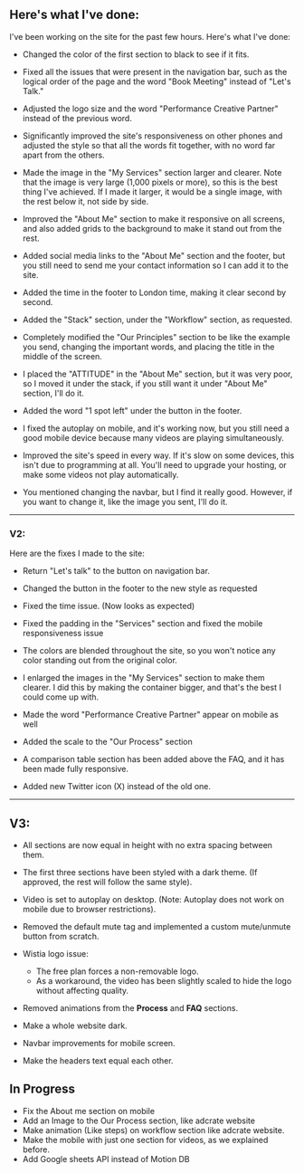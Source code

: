 ## Here's what I've done:

I've been working on the site for the past few hours. Here's what I've done:

- Changed the color of the first section to black to see if it fits.

- Fixed all the issues that were present in the navigation bar, such as the logical order of the page and the word "Book Meeting" instead of "Let's Talk."

- Adjusted the logo size and the word "Performance Creative Partner" instead of the previous word.

- Significantly improved the site's responsiveness on other phones and adjusted the style so that all the words fit together, with no word far apart from the others.

- Made the image in the "My Services" section larger and clearer. Note that the image is very large (1,000 pixels or more), so this is the best thing I've achieved. If I made it larger, it would be a single image, with the rest below it, not side by side.

- Improved the "About Me" section to make it responsive on all screens, and also added grids to the background to make it stand out from the rest.

- Added social media links to the "About Me" section and the footer, but you still need to send me your contact information so I can add it to the site.

- Added the time in the footer to London time, making it clear second by second.

- Added the "Stack" section, under the "Workflow" section, as requested.

- Completely modified the "Our Principles" section to be like the example you send, changing the important words, and placing the title in the middle of the screen.

- I placed the "ATTITUDE" in the "About Me" section, but it was very poor, so I moved it under the stack, if you still want it under "About Me" section, I'll do it.

- Added the word "1 spot left" under the button in the footer.

- I fixed the autoplay on mobile, and it's working now, but you still need a good mobile device because many videos are playing simultaneously.

- Improved the site's speed in every way. If it's slow on some devices, this isn't due to programming at all. You'll need to upgrade your hosting, or make some videos not play automatically.

- You mentioned changing the navbar, but I find it really good. However, if you want to change it, like the image you sent, I'll do it.

***

### V2:

Here are the fixes I made to the site:

- Return "Let's talk" to the button on navigation bar.

- Changed the button in the footer to the new style as requested

- Fixed the time issue. (Now looks as expected)

- Fixed the padding in the "Services" section and fixed the mobile responsiveness issue

- The colors are blended throughout the site, so you won't notice any color standing out from the original color.

- I enlarged the images in the "My Services" section to make them clearer. I did this by making the container bigger, and that's the best I could come up with.

- Made the word "Performance Creative Partner" appear on mobile as well

- Added the scale to the "Our Process" section

- A comparison table section has been added above the FAQ, and it has been made fully responsive.

- Added new Twitter icon (X) instead of the old one.

***

## V3:

- All sections are now equal in height with no extra spacing between them.  

- The first three sections have been styled with a dark theme. (If approved, the rest will follow the same style).  

- Video is set to autoplay on desktop. (Note: Autoplay does not work on mobile due to browser restrictions).  

- Removed the default mute tag and implemented a custom mute/unmute button from scratch.  

- Wistia logo issue:
  - The free plan forces a non-removable logo.
  - As a workaround, the video has been slightly scaled to hide the logo without affecting quality.  

- Removed animations from the **Process** and **FAQ** sections.  

- Make a whole website dark.

- Navbar improvements for mobile screen.

- Make the headers text equal each other.

## In Progress
- Fix the About me section on mobile
- Add an Image to the Our Process section, like adcrate website
- Make animation (Like steps) on workflow section like adcrate website.
- Make the mobile with just one section for videos, as we explained before.
- Add Google sheets API instead of Motion DB